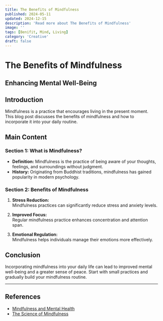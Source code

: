 ```yaml
---
title: The Benefits of Mindfulness
published: 2024-05-11
updated: 2024-12-15
description: 'Read more about The Benefits of Mindfulness'
image: ''
tags: [Benifit, Mind, Living]
category: 'Creative'
draft: false 
---
```



# The Benefits of Mindfulness

## Enhancing Mental Well-Being


## Introduction

Mindfulness is a practice that encourages living in the present moment. This blog post discusses the benefits of mindfulness and how to incorporate it into your daily routine.

## Main Content

### Section 1: What is Mindfulness?

- **Definition:** Mindfulness is the practice of being aware of your thoughts, feelings, and surroundings without judgment.
- **History:** Originating from Buddhist traditions, mindfulness has gained popularity in modern psychology.

### Section 2: Benefits of Mindfulness

1. **Stress Reduction:**  
   Mindfulness practices can significantly reduce stress and anxiety levels.

2. **Improved Focus:**  
   Regular mindfulness practice enhances concentration and attention span.

3. **Emotional Regulation:**  
   Mindfulness helps individuals manage their emotions more effectively.

## Conclusion

Incorporating mindfulness into your daily life can lead to improved mental well-being and a greater sense of peace. Start with small practices and gradually build your mindfulness routine.

---

## References

- [Mindfulness and Mental Health](http://example.com)
- [The Science of Mindfulness](http://example.com)